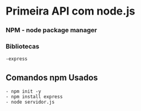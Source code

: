 # Primeira API com node.js

### NPM - node package manager

### Bibliotecas
    -express

## Comandos npm Usados
    - npm init -y
    - npm install express
    - node servidor.js